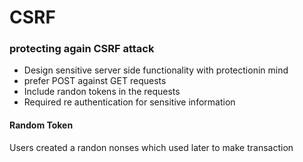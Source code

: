 # CSRF

### protecting again CSRF attack

  - Design sensitive server side functionality with protectionin mind
  - prefer POST against GET requests
  - Include randon tokens in the requests
  - Required re authentication for sensitive information

#### Random Token

Users created a randon nonses which used later to make transaction